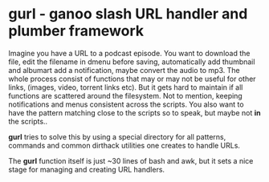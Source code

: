 # gurl - ganoo slash URL handler and plumber framework 

Imagine you have a URL to a podcast episode.  You
want to download the file,  edit the filename in
dmenu before saving, automatically add thumbnail
and albumart add a notification,  maybe convert
the audio to mp3.  The whole process consist of
functions that may or may not be useful for other
links,  (images, video, torrent links etc).  But
it gets hard to maintain if all functions are
scattered around the filesystem. Not to mention,
keeping notifications and menus consistent across
the scripts.  You also want to have the pattern
matching close to the scripts so to speak,  but
maybe not **in** the scripts..  

**gurl** tries to solve this by using a special
directory for all patterns, commands and common
dirthack utilities one creates to handle
URLs. 

The **gurl** function itself is just \~30 lines of
bash and awk,  but it sets a nice stage for
managing and creating URL handlers.

